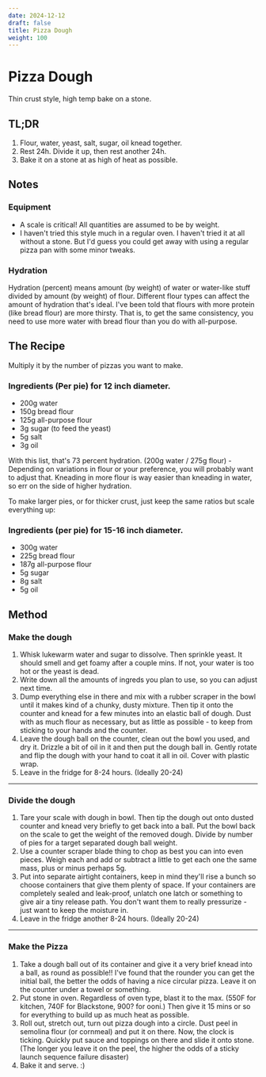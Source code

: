 ```yaml
---
date: 2024-12-12
draft: false
title: Pizza Dough
weight: 100
---
```



# Pizza Dough

Thin crust style, high temp bake on a stone.

## TL;DR

1. Flour, water, yeast, salt, sugar, oil knead together.
2. Rest 24h. Divide it up, then rest another 24h.
3. Bake it on a stone at as high of heat as possible.

## Notes

### Equipment

- A scale is critical! All quantities are assumed to be by weight.
- I haven't tried this style much in a regular oven. I haven't tried it at all without a stone. But I'd guess you could get away with using a regular pizza pan with some minor tweaks.

### Hydration

Hydration (percent) means amount (by weight) of water or water-like stuff divided by amount (by weight) of flour. Different flour types can affect the amount of hydration that's ideal. I've been told that flours with more protein (like bread flour) are more thirsty. That is, to get the same consistency, you need to use more water with bread flour than you do with all-purpose.

## The Recipe

Multiply it by the number of pizzas you want to make.

### Ingredients (Per pie) for 12 inch diameter.

- 200g water
- 150g bread flour
- 125g all-purpose flour
- 3g sugar (to feed the yeast)
- 5g salt
- 3g oil

With this list, that's 73 percent hydration. (200g water / 275g flour) - Depending on variations in flour or your preference, you will probably want to adjust that. Kneading in more flour is way easier than kneading in water, so err on the side of higher hydration.

To make larger pies, or for thicker crust, just keep the same ratios but scale everything up:

### Ingredients (per pie) for 15-16 inch diameter.

- 300g water
- 225g bread flour
- 187g all-purpose flour
- 5g sugar
- 8g salt
- 5g oil

## Method

### Make the dough

1. Whisk lukewarm water and sugar to dissolve. Then sprinkle yeast. It should smell and get foamy after a couple mins. If not, your water is too hot or the yeast is dead.
2. Write down all the amounts of ingreds you plan to use, so you can adjust next time.
3. Dump everything else in there and mix with a rubber scraper in the bowl until it makes kind of a chunky, dusty mixture. Then tip it onto the counter and knead for a few minutes into an elastic ball of dough. Dust with as much flour as necessary, but as little as possible - to keep from sticking to your hands and the counter.
4. Leave the dough ball on the counter, clean out the bowl you used, and dry it. Drizzle a bit of oil in it and then put the dough ball in. Gently rotate and flip the dough with your hand to coat it all in oil. Cover with plastic wrap.
5. Leave in the fridge for 8-24 hours. (Ideally 20-24)

* * *

### Divide the dough

1. Tare your scale with dough in bowl. Then tip the dough out onto dusted counter and knead very briefly to get back into a ball. Put the bowl back on the scale to get the weight of the removed dough. Divide by number of pies for a target separated dough ball weight.
2. Use a counter scraper blade thing to chop as best you can into even pieces. Weigh each and add or subtract a little to get each one the same mass, plus or minus perhaps 5g.
3. Put into separate airtight containers, keep in mind they'll rise a bunch so choose containers that give them plenty of space. If your containers are completely sealed and leak-proof, unlatch one latch or something to give air a tiny release path. You don't want them to really pressurize - just want to keep the moisture in.
4. Leave in the fridge another 8-24 hours. (Ideally 20-24)

* * *

### Make the Pizza

1. Take a dough ball out of its container and give it a very brief knead into a ball, as round as possible!! I've found that the rounder you can get the initial ball, the better the odds of having a nice circular pizza. Leave it on the counter under a towel or something.
2. Put stone in oven. Regardless of oven type, blast it to the max. (550F for kitchen, 740F for Blackstone, 900? for ooni.) Then give it 15 mins or so for everything to build up as much heat as possible.
3. Roll out, stretch out, turn out pizza dough into a circle. Dust peel in semolina flour (or cornmeal) and put it on there. Now, the clock is ticking. Quickly put sauce and toppings on there and slide it onto stone. (The longer you leave it on the peel, the higher the odds of a sticky launch sequence failure disaster)
4. Bake it and serve. :)

